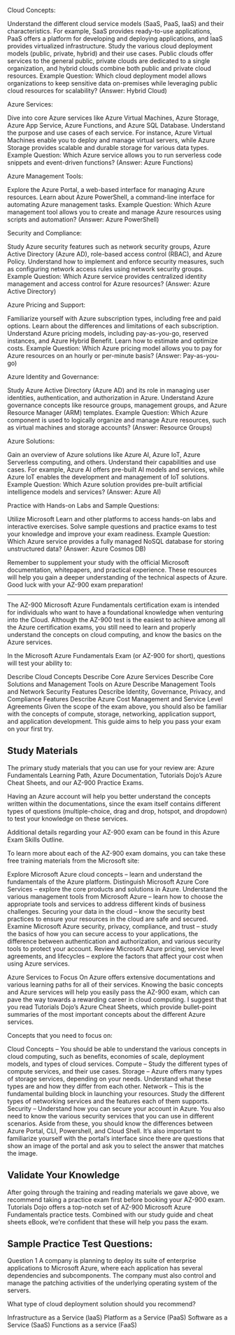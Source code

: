 Cloud Concepts:

Understand the different cloud service models (SaaS, PaaS, IaaS) and their characteristics. For example, SaaS provides ready-to-use applications, PaaS offers a platform for developing and deploying applications, and IaaS provides virtualized infrastructure.
Study the various cloud deployment models (public, private, hybrid) and their use cases. Public clouds offer services to the general public, private clouds are dedicated to a single organization, and hybrid clouds combine both public and private cloud resources.
Example Question: Which cloud deployment model allows organizations to keep sensitive data on-premises while leveraging public cloud resources for scalability? (Answer: Hybrid Cloud)

Azure Services:

Dive into core Azure services like Azure Virtual Machines, Azure Storage, Azure App Service, Azure Functions, and Azure SQL Database.
Understand the purpose and use cases of each service. For instance, Azure Virtual Machines enable you to deploy and manage virtual servers, while Azure Storage provides scalable and durable storage for various data types.
Example Question: Which Azure service allows you to run serverless code snippets and event-driven functions? (Answer: Azure Functions)

Azure Management Tools:

Explore the Azure Portal, a web-based interface for managing Azure resources.
Learn about Azure PowerShell, a command-line interface for automating Azure management tasks.
Example Question: Which Azure management tool allows you to create and manage Azure resources using scripts and automation? (Answer: Azure PowerShell)

Security and Compliance:

Study Azure security features such as network security groups, Azure Active Directory (Azure AD), role-based access control (RBAC), and Azure Policy.
Understand how to implement and enforce security measures, such as configuring network access rules using network security groups.
Example Question: Which Azure service provides centralized identity management and access control for Azure resources? (Answer: Azure Active Directory)

Azure Pricing and Support:

Familiarize yourself with Azure subscription types, including free and paid options. Learn about the differences and limitations of each subscription.
Understand Azure pricing models, including pay-as-you-go, reserved instances, and Azure Hybrid Benefit. Learn how to estimate and optimize costs.
Example Question: Which Azure pricing model allows you to pay for Azure resources on an hourly or per-minute basis? (Answer: Pay-as-you-go)

Azure Identity and Governance:

Study Azure Active Directory (Azure AD) and its role in managing user identities, authentication, and authorization in Azure.
Understand Azure governance concepts like resource groups, management groups, and Azure Resource Manager (ARM) templates.
Example Question: Which Azure component is used to logically organize and manage Azure resources, such as virtual machines and storage accounts? (Answer: Resource Groups)

Azure Solutions:

Gain an overview of Azure solutions like Azure AI, Azure IoT, Azure Serverless computing, and others.
Understand their capabilities and use cases. For example, Azure AI offers pre-built AI models and services, while Azure IoT enables the development and management of IoT solutions.
Example Question: Which Azure solution provides pre-built artificial intelligence models and services? (Answer: Azure AI)

Practice with Hands-on Labs and Sample Questions:

Utilize Microsoft Learn and other platforms to access hands-on labs and interactive exercises.
Solve sample questions and practice exams to test your knowledge and improve your exam readiness.
Example Question: Which Azure service provides a fully managed NoSQL database for storing unstructured data? (Answer: Azure Cosmos DB)

Remember to supplement your study with the official Microsoft documentation, whitepapers, and practical experience. These resources will help you gain a deeper understanding of the technical aspects of Azure. Good luck with your AZ-900 exam preparation!

--------------------------------

The AZ-900 Microsoft Azure Fundamentals certification exam is intended for individuals who want to have a foundational knowledge when venturing into the Cloud. Although the AZ-900 test is the easiest to achieve among all the Azure certification exams, you still need to learn and properly understand the concepts on cloud computing, and know the basics on the Azure services.

In the Microsoft Azure Fundamentals Exam (or AZ-900 for short), questions will test your ability to:

Describe Cloud Concepts
Describe Core Azure Services
Describe Core Solutions and Management Tools on Azure
Describe Management Tools and Network Security Features
Describe Identity, Governance, Privacy, and Compliance Features
Describe Azure Cost Management and Service Level Agreements
Given the scope of the exam above, you should also be familiar with the concepts of compute, storage, networking, application support, and application development. This guide aims to help you pass your exam on your first try.

## Study Materials
The primary study materials that you can use for your review are: Azure Fundamentals Learning Path, Azure Documentation, Tutorials Dojo’s Azure Cheat Sheets, and our AZ-900 Practice Exams.

Having an Azure account will help you better understand the concepts written within the documentations, since the exam itself contains different types of questions (multiple-choice, drag and drop, hotspot, and dropdown) to test your knowledge on these services.

Additional details regarding your AZ-900 exam can be found in this Azure Exam Skills Outline.

To learn more about each of the AZ-900 exam domains, you can take these free training materials from the Microsoft site:

Explore Microsoft Azure cloud concepts – learn and understand the fundamentals of the Azure platform.
Distinguish Microsoft Azure Core Services – explore the core products and solutions in Azure.
Understand the various management tools from Microsoft Azure – learn how to choose the appropriate tools and services to address different kinds of business challenges.
Securing your data in the cloud – know the security best practices to ensure your resources in the cloud are safe and secured.
Examine Microsoft Azure security, privacy, compliance, and trust –  study the basics of how you can secure access to your applications, the difference between authentication and authorization, and various security tools to protect your account.
Review Microsoft Azure pricing, service level agreements, and lifecycles – explore the factors that affect your cost when using Azure services.

Azure Services to Focus On
Azure offers extensive documentations and various learning paths for all of their services. Knowing the basic concepts and Azure services will help you easily pass the AZ-900 exam, which can pave the way towards a rewarding career in cloud computing. I suggest that you read Tutorials Dojo’s Azure Cheat Sheets, which provide bullet-point summaries of the most important concepts about the different Azure services. 

Concepts that you need to focus on:

Cloud Concepts – You should be able to understand the various concepts in cloud computing, such as benefits, economies of scale, deployment models, and types of cloud services.
Compute – Study the different types of compute services, and their use cases.
Storage – Azure offers many types of storage services, depending on your needs. Understand what these types are and how they differ from each other.
Network – This is the fundamental building block in launching your resources. Study the different types of networking services and the features each of them supports.
Security – Understand how you can secure your account in Azure. You also need to know the various security services that you can use in different scenarios. 
Aside from these, you should know the differences between Azure Portal, CLI, Powershell, and Cloud Shell. It’s also important to familiarize yourself with the portal’s interface since there are questions that show an image of the portal and ask you to select the answer that matches the image.

## Validate Your Knowledge
After going through the training and reading materials we gave above, we recommend taking a practice exam first before booking your AZ-900 exam. Tutorials Dojo offers a top-notch set of AZ-900 Microsoft Azure Fundamentals practice tests. Combined with our study guide and cheat sheets eBook, we’re confident that these will help you pass the exam.

## Sample Practice Test Questions:
Question 1
A company is planning to deploy its suite of enterprise applications to Microsoft Azure, where each application has several dependencies and subcomponents. The company must also control and manage the patching activities of the underlying operating system of the servers.

What type of cloud deployment solution should you recommend?

Infrastructure as a Service (laaS)
Platform as a Service (PaaS)
Software as a Service (SaaS)
Functions as a service (FaaS)
